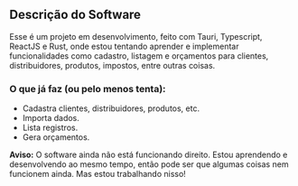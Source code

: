 ## Descrição do Software

Esse é um projeto em desenvolvimento, feito com Tauri, Typescript, ReactJS e Rust, onde estou tentando aprender e implementar funcionalidades como cadastro, listagem e orçamentos para clientes, distribuidores, produtos, impostos, entre outras coisas.

### O que já faz (ou pelo menos tenta):
- Cadastra clientes, distribuidores, produtos, etc.
- Importa dados.
- Lista registros.
- Gera orçamentos.

**Aviso:** O software ainda não está funcionando direito. Estou aprendendo e desenvolvendo ao mesmo tempo, então pode ser que algumas coisas nem funcionem ainda. Mas estou trabalhando nisso!
